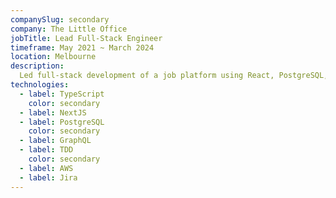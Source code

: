 ```yaml
---
companySlug: secondary
company: The Little Office
jobTitle: Lead Full-Stack Engineer
timeframe: May 2021 ~ March 2024
location: Melbourne
description: 
  Led full-stack development of a job platform using React, PostgreSQL, and GraphQL. Managed database design, cross-team collaboration, API integration, performance optimization, security, and ongoing maintenance. Mentored junior developers throughout the project.
technologies: 
  - label: TypeScript
    color: secondary
  - label: NextJS
  - label: PostgreSQL
    color: secondary
  - label: GraphQL
  - label: TDD
    color: secondary
  - label: AWS
  - label: Jira
---
```



